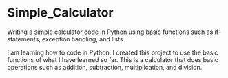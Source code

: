# Simple_Calculator
Writing a simple calculator code in Python using basic functions such as if-statements, exception handling, and lists.

I am learning how to code in Python. I created this project to use the basic functions of what I have learned so far. This is a calculator that does basic operations such as addition, subtraction, multiplication, and division. 
